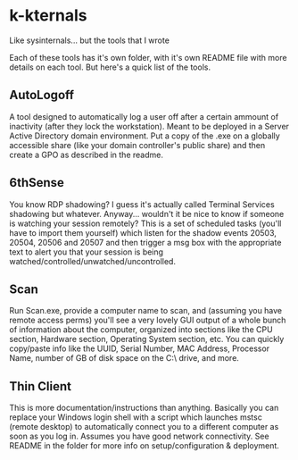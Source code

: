# k-kternals

Like sysinternals... but the tools that I wrote

Each of these tools has it's own folder, with it's own README file with more details on each tool. But here's a quick list of the tools.

## AutoLogoff

A tool designed to automatically log a user off after a certain ammount of inactivity (after they lock the workstation). Meant to be deployed in a Server Active Directory domain environment. Put a copy of the .exe on a globally accessible share (like your domain controller's public share) and then create a GPO as described in the readme.

## 6thSense

You know RDP shadowing? I guess it's actually called Terminal Services shadowing but whatever. Anyway... wouldn't it be nice to know if someone is watching your session remotely? This is a set of scheduled tasks (you'll have to import them yourself) which listen for the shadow events 20503, 20504, 20506 and 20507 and then trigger a msg box with the appropriate text to alert you that your session is being watched/controlled/unwatched/uncontrolled.

## Scan

Run Scan.exe, provide a computer name to scan, and (assuming you have remote access perms) you'll see a very lovely GUI output of a whole bunch of information about the computer, organized into sections like the CPU section, Hardware section, Operating System section, etc. You can quickly copy/paste info like the UUID, Serial Number, MAC Address, Processor Name, number of GB of disk space on the C:\ drive, and more.

## Thin Client

This is more documentation/instructions than anything. Basically you can replace your Windows login shell with a script which launches mstsc (remote desktop) to automatically connect you to a different computer as soon as you log in. Assumes you have good network connectivity. See README in the folder for more info on setup/configuration & deployment.
